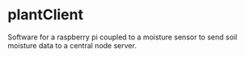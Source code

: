 # plantClient

Software for a raspberry pi coupled to a moisture sensor to send soil moisture data to a central node server.
